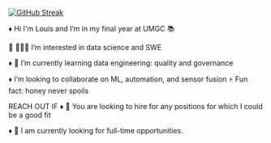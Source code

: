 [![GitHub Streak](https://streak-stats.demolab.com/?user=LMamon)](https://git.io/streak-stats)

♦	Hi I'm Louis and I’m in my final year at UMGC 📚

	👨🏾‍💻 I’m interested in data science and SWE

♦	🌱 I’m currently learning data engineering: quality and governance

♦	I’m looking to collaborate on ML, automation, and sensor fusion
	⚡ Fun fact: honey never spoils
 
REACH OUT IF
♦	💬 You are looking to hire for any positions for which I could be a good fit

♦	🍎 I am currently looking for full-time opportunities.


<!---
LMamon/LMamon is a ✨ special ✨ repository because its `README.md` (this file) appears on your GitHub profile.
You can click the Preview link to take a look at your changes.
--->
